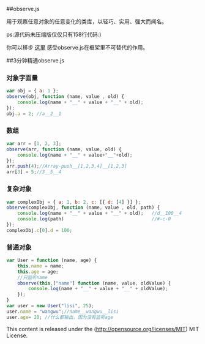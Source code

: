 ##observe.js

用于观察任意对象的任意变化的类库，以轻巧、实用、强大而闻名。

ps:源代码未压缩版仅仅只有158行代码:)

你可以移步 [这里](http://alloyteam.github.io/Nuclear/) 感受observe.js在框架里不可替代的作用。

##3分钟精通observe.js

### 对象字面量
```javascript
var obj = { a: 1 };
observe(obj, function (name, value , old) {
    console.log(name + "__" + value + "__" + old);
});
obj.a = 2; //a__2__1 
```

### 数组
```javascript
var arr = [1, 2, 3];
observe(arr, function (name, value, old) {
    console.log(name + "__" + value+"__"+old);
});
arr.push(4);//Array-push__[1,2,3,4]__[1,2,3] 
arr[3] = 5;//3__5__4
```

### 复杂对象
```javascript
var complexObj = { a: 1, b: 2, c: [{ d: [4] }] };
observe(complexObj, function (name, value , old, path) {
    console.log(name + "__" + value + "__" + old);   //d__100__4 
	console.log(path)	                             //#-c-0
});
complexObj.c[0].d = 100;
```
### 普通对象
```javascript
var User = function (name, age) {
    this.name = name;
    this.age = age;
    //只监听name
    observe(this,["name"] function (name, value, oldValue) {
        console.log(name + "__" + value + "__" + oldValue);
    });
}
var user = new User("lisi", 25);
user.name = "wangwu";//name__wangwu__lisi 
user.age= 20; //什么都输出，因为没有监听age
```


This content is released under the (http://opensource.org/licenses/MIT) MIT License.

